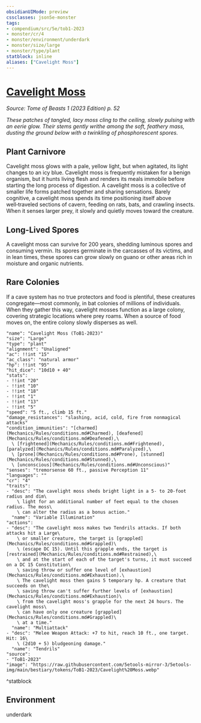 ```yaml
---
obsidianUIMode: preview
cssclasses: json5e-monster
tags:
- compendium/src/5e/tob1-2023
- monster/cr/4
- monster/environment/underdark
- monster/size/large
- monster/type/plant
statblock: inline
aliases: ["Cavelight Moss"]
---
```

# [Cavelight Moss](Mechanics\bestiary\plant/cavelight-moss-tob1-2023.md)
*Source: Tome of Beasts 1 (2023 Edition) p. 52*  

*These patches of tangled, lacy moss cling to the ceiling, slowly pulsing with an eerie glow. Their stems gently writhe among the soft, feathery mass, dusting the ground below with a twinkling of phosphorescent spores.*

## Plant Carnivore

Cavelight moss glows with a pale, yellow light, but when agitated, its light changes to an icy blue. Cavelight moss is frequently mistaken for a benign organism, but it hunts living flesh and renders its meals immobile before starting the long process of digestion. A cavelight moss is a collective of smaller life forms patched together and sharing sensations. Barely cognitive, a cavelight moss spends its time positioning itself above well‑traveled sections of cavern, feeding on rats, bats, and crawling insects. When it senses larger prey, it slowly and quietly moves toward the creature.

## Long-Lived Spores

A cavelight moss can survive for 200 years, shedding luminous spores and consuming vermin. Its spores germinate in the carcasses of its victims, and in lean times, these spores can grow slowly on guano or other areas rich in moisture and organic nutrients.

## Rare Colonies

If a cave system has no true protectors and food is plentiful, these creatures congregate—most commonly, in bat colonies of millions of individuals. When they gather this way, cavelight mosses function as a large colony, covering strategic locations where prey roams. When a source of food moves on, the entire colony slowly disperses as well.

```statblock
"name": "Cavelight Moss (ToB1-2023)"
"size": "Large"
"type": "plant"
"alignment": "Unaligned"
"ac": !!int "15"
"ac_class": "natural armor"
"hp": !!int "95"
"hit_dice": "10d10 + 40"
"stats":
- !!int "20"
- !!int "10"
- !!int "18"
- !!int "1"
- !!int "13"
- !!int "5"
"speed": "5 ft., climb 15 ft."
"damage_resistances": "slashing, acid, cold, fire from nonmagical attacks"
"condition_immunities": "[charmed](Mechanics/Rules/conditions.md#Charmed), [deafened](Mechanics/Rules/conditions.md#Deafened),\
  \ [frightened](Mechanics/Rules/conditions.md#Frightened), [paralyzed](Mechanics/Rules/conditions.md#Paralyzed),\
  \ [prone](Mechanics/Rules/conditions.md#Prone), [stunned](Mechanics/Rules/conditions.md#Stunned),\
  \ [unconscious](Mechanics/Rules/conditions.md#Unconscious)"
"senses": "tremorsense 60 ft., passive Perception 11"
"languages": ""
"cr": "4"
"traits":
- "desc": "The cavelight moss sheds bright light in a 5- to 20-foot radius and dim\
    \ light for an additional number of feet equal to the chosen radius. The moss\
    \ can alter the radius as a bonus action."
  "name": "Variable Illumination"
"actions":
- "desc": "The cavelight moss makes two Tendrils attacks. If both attacks hit a Large\
    \ or smaller creature, the target is [grappled](Mechanics/Rules/conditions.md#Grappled)\
    \ (escape DC 15). Until this grapple ends, the target is [restrained](Mechanics/Rules/conditions.md#Restrained),\
    \ and at the start of each of the target's turns, it must succeed on a DC 15 Constitution\
    \ saving throw or suffer one level of [exhaustion](Mechanics/Rules/conditions.md#Exhaustion).\
    \ The cavelight moss then gains 5 temporary hp. A creature that succeeds on the\
    \ saving throw can't suffer further levels of [exhaustion](Mechanics/Rules/conditions.md#Exhaustion)\
    \ from the cavelight moss's grapple for the next 24 hours. The cavelight moss\
    \ can have only one creature [grappled](Mechanics/Rules/conditions.md#Grappled)\
    \ at a time."
  "name": "Multiattack"
- "desc": "Melee Weapon Attack: +7 to hit, reach 10 ft., one target. Hit: 16\
    \ (2d10 + 5) bludgeoning damage."
  "name": "Tendrils"
"source":
- "ToB1-2023"
"image": "https://raw.githubusercontent.com/5etools-mirror-3/5etools-img/main/bestiary/tokens/ToB1-2023/Cavelight%20Moss.webp"
```
^statblock

## Environment

underdark